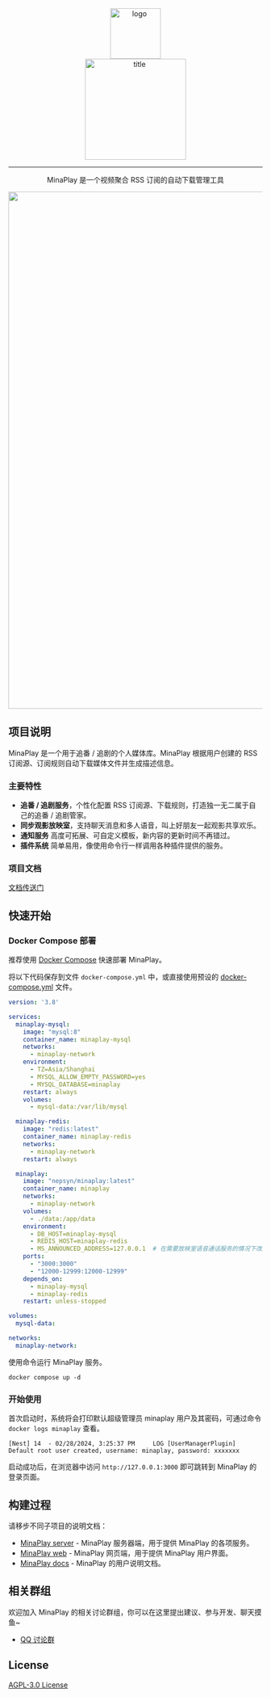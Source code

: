 <div align="center">

<img width="100" src="assets/minaplay.svg" alt="logo">
<br/>
<img width="200" src="assets/minaplay.png" alt="title">

----

MinaPlay 是一个视频聚合 RSS 订阅的自动下载管理工具

<img width="1024" src="packages/docs/public/homepage.png">

</div>

## 项目说明

MinaPlay 是一个用于追番 / 追剧的个人媒体库。MinaPlay 根据用户创建的 RSS 订阅源、订阅规则自动下载媒体文件并生成描述信息。

### 主要特性

- **追番 / 追剧服务**，个性化配置 RSS 订阅源、下载规则，打造独一无二属于自己的追番 / 追剧管家。
- **同步观影放映室**，支持聊天消息和多人语音，叫上好朋友一起观影共享欢乐。
- **通知服务** 高度可拓展、可自定义模板，新内容的更新时间不再错过。
- **插件系统** 简单易用，像使用命令行一样调用各种插件提供的服务。

### 项目文档

[文档传送门](https://nepsyn.github.io/minaplay/)

## 快速开始

### Docker Compose 部署

推荐使用 [Docker Compose](https://docs.docker.com/compose/) 快速部署 MinaPlay。

将以下代码保存到文件 `docker-compose.yml` 中，或直接使用预设的 [docker-compose.yml](docker-compose.yml) 文件。

```yaml
version: '3.8'

services:
  minaplay-mysql:
    image: "mysql:8"
    container_name: minaplay-mysql
    networks:
      - minaplay-network
    environment:
      - TZ=Asia/Shanghai
      - MYSQL_ALLOW_EMPTY_PASSWORD=yes
      - MYSQL_DATABASE=minaplay
    restart: always
    volumes:
      - mysql-data:/var/lib/mysql

  minaplay-redis:
    image: "redis:latest"
    container_name: minaplay-redis
    networks:
      - minaplay-network
    restart: always

  minaplay:
    image: "nepsyn/minaplay:latest"
    container_name: minaplay
    networks:
      - minaplay-network
    volumes:
      - ./data:/app/data
    environment:
      - DB_HOST=minaplay-mysql
      - REDIS_HOST=minaplay-redis
      - MS_ANNOUNCED_ADDRESS=127.0.0.1  # 在需要放映室语音通话服务的情况下改为宿主机外部访问地址
    ports:
      - "3000:3000"
      - "12000-12999:12000-12999"
    depends_on:
      - minaplay-mysql
      - minaplay-redis
    restart: unless-stopped

volumes:
  mysql-data:

networks:
  minaplay-network:
```

使用命令运行 MinaPlay 服务。

```shell
docker compose up -d
```

### 开始使用

首次启动时，系统将会打印默认超级管理员 minaplay 用户及其密码，可通过命令 `docker logs minaplay` 查看。

```
[Nest] 14  - 02/28/2024, 3:25:37 PM     LOG [UserManagerPlugin] Default root user created, username: minaplay, password: xxxxxxx
```

启动成功后，在浏览器中访问 `http://127.0.0.1:3000` 即可跳转到 MinaPlay 的登录页面。

## 构建过程

请移步不同子项目的说明文档：

- [MinaPlay server](packages/server/README.md) - MinaPlay 服务器端，用于提供 MinaPlay 的各项服务。
- [MinaPlay web](packages/web/README.md) - MinaPlay 网页端，用于提供 MinaPlay 用户界面。
- [MinaPlay docs](packages/docs/README.md) - MinaPlay 的用户说明文档。

## 相关群组

欢迎加入 MinaPlay 的相关讨论群组，你可以在这里提出建议、参与开发、聊天摸鱼~

- [QQ 讨论群](https://qm.qq.com/q/t0QzNLAldm)

## License

[AGPL-3.0 License](LICENSE)
